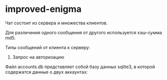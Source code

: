 # improved-enigma

Чат состоит из сервера и множества клиентов.

Для различения одного сообщения от другого используется хэш-сумма md5.


Типы сообщений от клиента к серверу:
1. Запрос на авторизацию


Файл accounts.db представляет собой базу данных sqlite3, в которой содержатся данные о двух аккаунтах:


